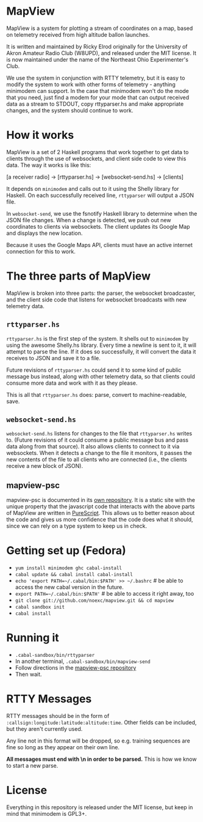 # MapView

MapView is a system for plotting a stream of coordinates on a map, based on
telemetry received from high altitude ballon launches.

It is written and maintained by Ricky Elrod originally for the University of
Akron Amateur Radio Club (W8UPD), and released under the MIT license. It is
now maintained under the name of the Northeast Ohio Experimenter's Club.

We use the system in conjunction with RTTY telemetry, but it is easy to modify
the system to work with other forms of telemetry - anything minimodem can
support. In the case that minimodem won't do the mode that you need, just
find a modem for your mode that can output received data as a stream to STDOUT,
copy rttyparser.hs and make appropriate changes, and the system should continue
to work.

# How it works

MapView is a set of 2 Haskell programs that work together to get data to clients
through the use of websockets, and client side code to view this data. The way
it works is like this:

[a receiver radio] -> [rttyparser.hs] -> [websocket-send.hs] -> [clients]

It depends on `minimodem` and calls out to it using the Shelly library for
Haskell. On each successfully received line, `rttyparser` will output a JSON
file.

In `websocket-send`, we use the fsnotify Haskell library to determine when the
JSON file changes. When a change is detected, we push out new coordinates to
clients via websockets. The client updates its Google Map and displays the new
location.

Because it uses the Google Maps API, clients must have an active internet
connection for this to work.

# The three parts of MapView

MapView is broken into three parts: the parser, the websocket broadcaster, and
the client side code that listens for websocket broadcasts with new telemetry
data.

## `rttyparser.hs`

`rttyparser.hs` is the first step of the system. It shells out to `minimodem`
by using the awesome Shelly.hs library. Every time a newline is sent to it, it
will attempt to parse the line. If it does so successfully, it will convert the
data it receives to JSON and save it to a file.

Future revisions of `rttyparser.hs` could send it to some kind of public
message bus instead, along with other telemetry data, so that clients could
consume more data and work with it as they please.

This is all that `rttyparser.hs` does: parse, convert to machine-readable, save.

## `websocket-send.hs`

`websocket-send.hs` listens for changes to the file that `rttyparser.hs` writes
to. (Future revisions of it could consume a public message bus and pass data
along from that source). It also allows clients to connect to it via websockets.
When it detects a change to the file it monitors, it passes the new contents of
the file to all clients who are connected (i.e., the clients receive a new block
of JSON).

## mapview-psc

mapview-psc is documented in its
[own repository](https://github.com/noexc/mapview-psc). It is a static site with
the unique property that the javascript code that interacts with the above parts
of MapView are written in [PureScript](http://docs.purescript.org/). This allows
us to better reason about the code and gives us more confidence that the code
does what it should, since we can rely on a type system to keep us in check.

# Getting set up (Fedora)
* `yum install minimodem ghc cabal-install`
* `cabal update && cabal install cabal-install`
* `echo 'export PATH=~/.cabal/bin:$PATH' >> ~/.bashrc` # be able to access the new cabal version in the future.
* `export PATH=~/.cabal/bin:$PATH'` # be able to access it right away, too
* `git clone git://github.com/noexc/mapview.git && cd mapview`
* `cabal sandbox init`
* `cabal install`

# Running it
* `.cabal-sandbox/bin/rttyparser`
* In another terminal, `.cabal-sandbox/bin/mapview-send`
* Follow directions in the [mapview-psc repository](https://github.com/noexc/mapview-psc)
* Then wait.

# RTTY Messages

RTTY messages should be in the form of
`:callsign:longitude:latitude:altitude:time`.
Other fields can be included, but they aren't currently used.

Any line not in this format will be dropped, so e.g. training sequences are fine
so long as they appear on their own line.

**All messages must end with \n in order to be parsed.** This is how we know
to start a new parse.

# License

Everything in this repository is released under the MIT license, but keep in
mind that minimodem is GPL3+.
